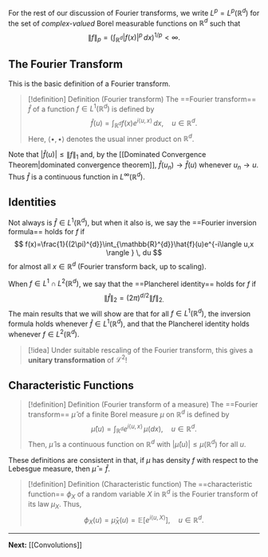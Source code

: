 For the rest of our discussion of Fourier transforms, we write $L^{p}=L^{p}(\mathbb{R}^{d})$ for the set of *complex-valued* Borel measurable functions on $\mathbb{R}^{d}$ such that
$$
\| f \|_{p}=\left( \int_{\mathbb{R}^{d}}|f(x)|^{p} \, dx  \right)^{1/p}<\infty. 
$$
## The Fourier Transform

This is the basic definition of a Fourier transform. 

> [!definition] Definition (Fourier transform)
> The ==Fourier transform== $\hat{f}$ of a function $f\in L^{1}(\mathbb{R}^{d})$ is defined by
> $$
> \hat{f}(u)=\int_{\mathbb{R}^{d}}f(x)e^{i\langle u,x \rangle } \, dx,\quad u\in \mathbb{R}^{d}.
> $$
> Here, $\langle \bullet,\bullet \rangle$ denotes the usual inner product on $\mathbb{R}^{d}$.

Note that $|\hat{f}(u)|\leq \| f \|_{1}$ and, by the [[Dominated Convergence Theorem|dominated convergence theorem]], $\hat{f}(u_{n})\to \hat{f}(u)$ whenever $u_{n}\to u$. Thus $\hat{f}$ is a continuous function in $L^{\infty}(\mathbb{R}^{d})$.

## Identities

Not always is $\hat{f}\in L^{1}(\mathbb{R}^{d})$, but when it also is, we say the ==Fourier inversion formula== holds for $f$ if
$$
f(x)=\frac{1}{(2\pi)^{d}}\int_{\mathbb{R}^{d}}\hat{f}(u)e^{-i\langle u,x \rangle } \, du 
$$
for almost all $x \in \mathbb{R}^{d}$ (Fourier transform back, up to scaling).

When $f\in L^{1}\cap L^{2}(\mathbb{R}^{d})$, we say that the ==Plancherel identity== holds for $f$ if
$$
\| \hat{f} \|_{2} = (2\pi)^{d/2}\| f \|_{2.}
$$
The main results that we will show are that for all $f\in L^{1}(\mathbb{R}^{d})$, the inversion formula holds whenever $\hat{f}\in L^{1}(\mathbb{R}^{d})$, and that the Plancherel identity holds whenever $f\in L^{2}(\mathbb{R}^{d})$. 

> [!idea]
> Under suitable rescaling of the Fourier transform, this gives a **unitary transformation** of $\mathcal{L}^{2}$! 

## Characteristic Functions

> [!definition] Definition (Fourier transform of a measure)
> The ==Fourier transform== $\hat{\mu}$ of a finite Borel measure $\mu$ on $\mathbb{R}^{d}$ is defined by
> $$
> \hat{\mu}(u)=\int_{\mathbb{R}^{d}}e^{i\langle u,x \rangle } \, \mu(dx),\quad u\in \mathbb{R}^{d}. 
> $$
> Then, $\hat{\mu}$ is a continuous function on $\mathbb{R}^{d}$ with $|\hat{\mu}(u)|\leq \mu(\mathbb{R}^{d})$ for all $u$. 

These definitions are consistent in that, if $\mu$ has density $f$ with respect to the Lebesgue measure, then $\hat{\mu}=\hat{f}$.

> [!definition] Definition (Characteristic function)
> The ==characteristic function== $\phi_{X}$ of a random variable $X$ in $\mathbb{R}^{d}$ is the Fourier transform of its law $\mu_{X}$. Thus,
> $$
> \phi_{X}(u)=\hat{\mu}_{X}(u)=\mathbb{E}[e^{i\langle u,X \rangle }],\quad u\in \mathbb{R}^{d}.
> $$

---

**Next:** [[Convolutions]]
